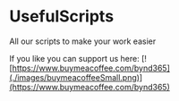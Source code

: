 # UsefulScripts
All our scripts to make your work easier


If you like you can support us here:
[![https://www.buymeacoffee.com/bynd365](./images/buymeacoffeeSmall.png)](https://www.buymeacoffee.com/bynd365)